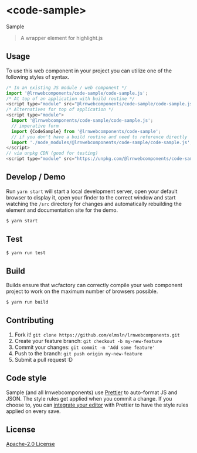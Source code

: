 # &lt;code-sample&gt;

Sample
> A wrapper element for highlight.js

## Usage
To use this web component in your project you can utilize one of the following styles of syntax.

```js
/* In an existing JS module / web component */
import '@lrnwebcomponents/code-sample/code-sample.js';
/* At top of an application with build routine */
<script type="module" src="@lrnwebcomponents/code-sample/code-sample.js"></script>
/* Alternatives for top of application */
<script type="module">
  import '@lrnwebcomponents/code-sample/code-sample.js';
  // imperative form
  import {CodeSample} from '@lrnwebcomponents/code-sample';
  // if you don't have a build routine and need to reference directly
  import './node_modules/@lrnwebcomponents/code-sample/code-sample.js';
</script>
// via unpkg CDN (good for testing)
<script type="module" src="https://unpkg.com/@lrnwebcomponents/code-sample/code-sample.js"></script>
```

## Develop / Demo
Run `yarn start` will start a local development server, open your default browser to display it, open your finder to the correct window and start watching the `/src` directory for changes and automatically rebuilding the element and documentation site for the demo.
```bash
$ yarn start
```

## Test

```bash
$ yarn run test
```

## Build
Builds ensure that wcfactory can correctly compile your web component project to
work on the maximum number of browsers possible.
```bash
$ yarn run build
```

## Contributing

1. Fork it! `git clone https://github.com/elmsln/lrnwebcomponents.git`
2. Create your feature branch: `git checkout -b my-new-feature`
3. Commit your changes: `git commit -m 'Add some feature'`
4. Push to the branch: `git push origin my-new-feature`
5. Submit a pull request :D

## Code style

Sample (and all lrnwebcomponents) use [Prettier][prettier] to auto-format JS and JSON.  The style rules get applied when you commit a change.  If you choose to, you can [integrate your editor][prettier-ed] with Prettier to have the style rules applied on every save.

[prettier]: https://github.com/prettier/prettier/
[prettier-ed]: https://github.com/prettier/prettier/#editor-integration
[polyserve]: https://github.com/Polymer/polyserve
[web-component-tester]: https://github.com/Polymer/web-component-tester

## License
[Apache-2.0 License](http://opensource.org/licenses/Apache-2.0)